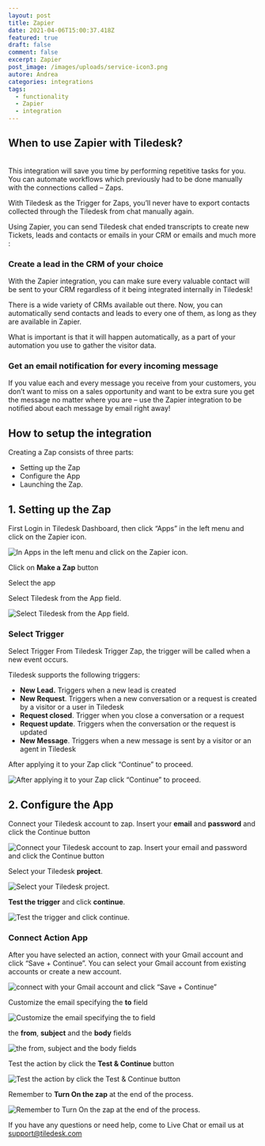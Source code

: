 ```yaml
---
layout: post
title: Zapier
date: 2021-04-06T15:00:37.418Z
featured: true
draft: false
comment: false
excerpt: Zapier
post_image: /images/uploads/service-icon3.png
autore: Andrea
categories: integrations
tags:
  - functionality
  - Zapier
  - integration
---
```

## When to use Zapier with Tiledesk?

\
This integration will save you time by performing repetitive tasks for you. You can automate workflows which previously had to be done manually with the connections called – Zaps.

With Tiledesk as the Trigger for Zaps, you’ll never have to export contacts collected through the Tiledesk from chat manually again.

Using Zapier, you can send Tiledesk chat ended transcripts to create new Tickets, leads and contacts or emails in your CRM or emails and much more :

### Create a lead in the CRM of your choice

With the Zapier integration, you can make sure every valuable contact will be sent to your CRM regardless of it being integrated internally in Tiledesk!

There is a wide variety of CRMs available out there. Now, you can automatically send contacts and leads to every one of them, as long as they are available in Zapier.

What is important is that it will happen automatically, as a part of your automation you use to gather the visitor data.

### Get an email notification for every incoming message

If you value each and every message you receive from your customers, you don’t want to miss on a sales opportunity and want to be extra sure you get the message no matter where you are – use the Zapier integration to be notified about each message by email right away!

## How to setup the integration

Creating a Zap consists of three parts:

* Setting up the Zap
* Configure the App
* Launching the Zap.

## 1. Setting up the Zap

First Login in Tiledesk Dashboard, then click “Apps” in the left menu and click on the Zapier icon.

![In Apps in the left menu and click on the Zapier icon.](/images/uploads/image222.png "In Apps in the left menu and click on the Zapier icon.")

Click on **Make a Zap** button

Select the app

Select Tiledesk from the App field.

![Select Tiledesk from the App field.](/images/uploads/image-3222.png "Select Tiledesk from the App field.")

### Select Trigger

Select Trigger From Tiledesk Trigger Zap, the trigger will be called when a new event occurs.

Tiledesk supports the following triggers:

* **New Lead.** Triggers when a new lead is created
* **New Request**. Triggers when a new conversation or a request is created by a visitor or a user in Tiledesk
* **Request closed**. Trigger when you close a conversation or a request
* **Request update**. Triggers when the conversation or the request is updated
* **New Message**. Triggers when a new message is sent by a visitor or an agent in Tiledesk

After applying it to your Zap click “Continue” to proceed.

![After applying it to your Zap click “Continue” to proceed.](/images/uploads/image-4222.png "After applying it to your Zap click “Continue” to proceed.")

## 2. Configure the App

Connect your Tiledesk account to zap. Insert your **email** and **password** and click the Continue button

![Connect your Tiledesk account to zap. Insert your email and password and click the Continue button](/images/uploads/image-6222.png "Connect your Tiledesk account to zap. Insert your email and password and click the Continue button")

Select your Tiledesk **project**.

![Select your Tiledesk project.](/images/uploads/image-7222.png "Select your Tiledesk project.")

**Test the trigger** and click **continue**.

![Test the trigger and click continue.](/images/uploads/image-8222.png "Test the trigger and click continue.")

### Connect Action App

After you have selected an action, connect with your Gmail account and click “Save + Continue”. You can select your Gmail account from existing accounts or create a new account.

![ connect with your Gmail account and click “Save + Continue”](/images/uploads/image-9222.png " connect with your Gmail account and click “Save + Continue”")

Customize the email specifying the **to** field

![Customize the email specifying the to field](/images/uploads/image-10222.png "Customize the email specifying the to field")

the **from**, **subject** and the **body** fields

![the from, subject and the body fields](/images/uploads/image-11222.png "the from, subject and the body fields")

Test the action by click the **Test & Continue** button

![Test the action by click the Test & Continue button](/images/uploads/image-12222.png "Test the action by click the Test & Continue button")

Remember to **Turn On the zap** at the end of the process.

![Remember to Turn On the zap at the end of the process.](/images/uploads/image-13222.png "Remember to Turn On the zap at the end of the process.")

If you have any questions or need help, come to Live Chat or email us at support@tiledesk.com